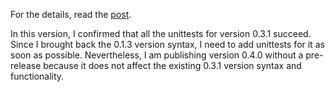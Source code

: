 For the details, read the [post](https://github.com/crimson206/intelli-type/blob/main/docs/escape/escape_scheme.md).

In this version, I confirmed that all the unittests for version 0.3.1 succeed. Since I brought back the 0.1.3 version syntax, I need to add unittests for it as soon as possible. Nevertheless, I am publishing version 0.4.0 without a pre-release because it does not affect the existing 0.3.1 version syntax and functionality.

